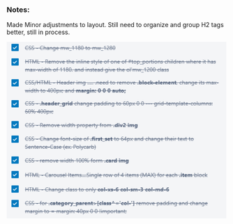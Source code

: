 ### Notes:

Made Minor adjustments to layout.
Still need to organize and group H2 tags better, still in process.

![](public/071320.PNG)
